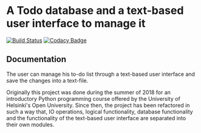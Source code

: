 # A Todo database and a text-based user interface to manage it

[![Build Status](https://travis-ci.com/Jsos17/Python_Todo_App.svg?branch=master)](https://travis-ci.com/Jsos17/Python_Todo_App) [![Codacy Badge](https://api.codacy.com/project/badge/Grade/c007735bdc654062bf1b3cce8ce81adf)](https://www.codacy.com/app/Jsos17/Python_Todo_App?utm_source=github.com&amp;utm_medium=referral&amp;utm_content=Jsos17/Python_Todo_App&amp;utm_campaign=Badge_Grade)

## Documentation

The user can manage his to-do list through a text-based user interface and save the changes into a text-file.

Originally this project was done during the summer of 2018 for an introductory Python programming course offered by the University of Helsinki's Open University. Since then, the project has been refactored in such a way that, IO operations, logical functionality, database functionality and the functionality of the text-based user interface are separated into their own modules.

